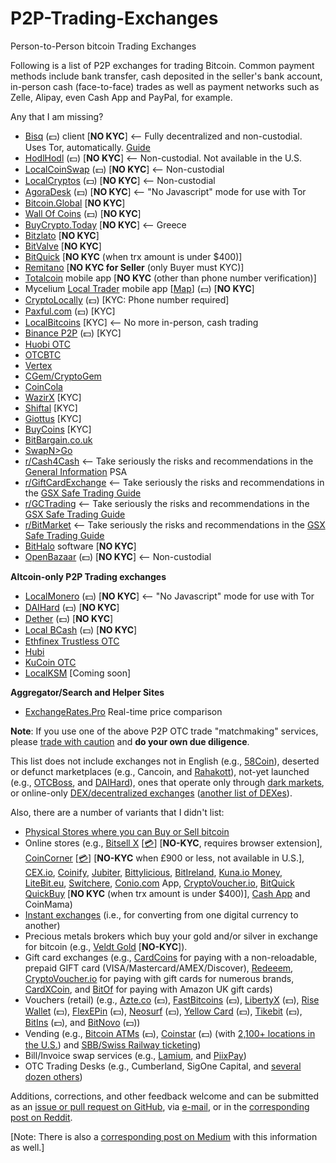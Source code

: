 # P2P-Trading-Exchanges
Person-to-Person bitcoin Trading Exchanges

Following is a list of P2P exchanges for trading Bitcoin.  Common payment methods include bank transfer, cash deposited in the seller's bank account, in-person cash (face-to-face) trades as well as payment networks such as Zelle, Alipay, even Cash App and PayPal, for example.

Any that I am missing?

- [Bisq](https://bisq.network) (💵) client [**NO KYC**] <-- Fully decentralized and non-custodial. Uses Tor, automatically. [Guide](https://www.alzashop.com/p2p-exchange-bisq-hot-to-buy-and-sell-bitcoin-guide)
- [HodlHodl](https://HodlHodl.com) (💵) [**NO KYC**] <-- Non-custodial. Not available in the U.S.
- [LocalCoinSwap](https://localcoinswap.com) (💵) [**NO KYC**] <-- Non-custodial
- [LocalCryptos](https://LocalCryptos.com) (💵) [**NO KYC**] <-- Non-custodial
- [AgoraDesk](https://agoradesk.com) (💵) [**NO KYC**] <-- "No Javascript" mode for use with Tor
- [Bitcoin.Global](https://Bitcoin.Global) [**NO KYC**]
- [Wall Of Coins](https://wallofcoins.com) (💵) [**NO KYC**]
- [BuyCrypto.Today](https://buycrypto.today) [**NO KYC**] <-- Greece
- [Bitzlato](https://bitzlato.com/p2p) [**NO KYC**]
- [BitValve](https://BitValve.com) [**NO KYC**]
- [BitQuick](https://www.bitquick.co/buy) [**NO KYC** (when trx amount is under $400)]
- [Remitano](https://remitano.com) [**NO KYC for Seller** (only Buyer must KYC)]
- [Totalcoin](https://totalcoin.io/buy-sell-bitcoin) mobile app [**NO KYC** (other than phone number verification)]
- Mycelium [Local Trader](https://mycelium.com/lt/help.html) mobile app [[Map](https://www.mycelium.com/lt/m/)] (💵) [**NO KYC**]
- [CryptoLocally](https://cryptolocally.com) (💵) [KYC: Phone number required]
- [Paxful.com](https://Paxful.com) (💵) [KYC]
- [LocalBitcoins](https://LocalBitcoins.com) [KYC] <-- No more in-person, cash trading
- [Binance P2P](https://c2c.binance.com/en/trade/buy/BTC) (💵) [KYC]
- [Huobi OTC](https://otc.huobi.co/en-us/trade/buy-btc/)
- [OTCBTC](https://otcbtc.com/sell_offers?currency=btc&fiat_currency=cny&payment_type=all)
- [Vertex](https://vertex.market)
- [CGem/CryptoGem](https://cryptogem.global)
- [CoinCola](https://www.coincola.com/buy-bitcoin)
- [WazirX](https://wazirx.com/p2p) [KYC]
- [Shiftal](https://www.shiftal.com) [KYC]
- [Giottus](https://www.giottus.com/p2p) [KYC]
- [BuyCoins](https://buycoins.africa/ads) [KYC]
- [BitBargain.co.uk](https://BitBargain.co.uk)
- [SwapN>Go](https://www.swapngo.org)
- [r/Cash4Cash](https://reddit.com/r/Cash4Cash) <-- Take seriously the risks and recommendations in the [General Information](https://reddit.com/r/Cash4Cash/comments/6zz7r7) PSA
- [r/GiftCardExchange](https://reddit.com/r/GiftCardExchange) <-- Take seriously the risks and recommendations in the [GSX Safe Trading Guide](https://reddit.com/r/giftcardexchange/comments/2gig0n/)
- [r/GCTrading](https://reddit.com/r/GCTrading) <-- Take seriously the risks and recommendations in the [GSX Safe Trading Guide](https://reddit.com/r/giftcardexchange/comments/2gig0n/)
- [r/BitMarket](https://reddit.com/r/BitMarket) <-- Take seriously the risks and recommendations in the [GSX Safe Trading Guide](https://reddit.com/r/giftcardexchange/comments/2gig0n/)
- [BitHalo](https://bithalo.org) software [**NO KYC**]
- [OpenBazaar](https://openbazaar.com/discover/results/?type=cryptocurrency) (💵) [**NO KYC**] <-- Non-custodial

**Altcoin-only P2P Trading exchanges**

- [LocalMonero](https://localmonero.co/buy_monero) (💵) [**NO KYC**] <-- "No Javascript" mode for use with Tor
- [DAIHard](http://daihard.exchange) (💵) [**NO KYC**]
- [Dether](https://app.dether.io) (💵) [**NO KYC**]
- [Local BCash](https://local.bitcoin.com) (💵) [**NO KYC**]
- [Ethfinex Trustless OTC](https://trustless.ethfinex.com/otc)
- [Hubi](https://otc.Hubi.com)
- [KuCoin OTC](https://www.kucoin.com/otc)
- [LocalKSM](https://localksm.com) [Coming soon]

**Aggregator/Search and Helper Sites**

- [ExchangeRates.Pro](https://ExchangeRates.pro) Real-time price comparison

**Note**: If you use one of the above P2P OTC trade "matchmaking" services, please [trade with caution](https://www.cryptorecorder.com/2019/02/08/things-you-want-to-know-before-buying-bitcoins-from-a-p2p-marketplace) and **do your own due diligence**.

This list does not include exchanges not in English (e.g., [58Coin](https://c2c.58ex.com)), deserted or defunct marketplaces (e.g., Cancoin, and [Rahakott](https://rahakott.io/s/market)), not-yet launched (e.g., [OTCBoss](https://gab.com/OTCBOSS), and [DAIHard](https://medium.com/daihard-buidlers)), ones that operate only through [dark markets](https://99bitcoins.com/accessing-dark-net-under-minutes-beginners-guide), or online-only [DEX/decentralized exchanges](https://www.cryptomorrow.com/2019/02/06/list-of-dex-crypto-exchanges) ([another list of DEXes](https://distribuyed.github.io/index)).

Also, there are a number of variants that I didn't list:

- [Physical Stores where you can Buy or Sell bitcoin](https://np.reddit.com/r/Bitcoin/comments/dabf2m)
- Online stores (e.g., [Bitsell X](https://bitsellx.com) [[💳](https://en.wikipedia.org/wiki/Credit_card)] [**NO-KYC**, requires browser extension], [CoinCorner](https://coincorner.com) [[💳](https://en.wikipedia.org/wiki/Credit_card)] [**NO-KYC** when £900 or less, not available in U.S.], [CEX.io](https://CEX.io.com), [Coinify](https://www.coinify.com), [Jubiter](https://app.jubiter.com/neworder/buy), [Bittylicious](https://bittylicious.com), [BitIreland](https://bitireland.ie), [Kuna.io Money](https://money.kuna.io), [LiteBit.eu](https://www.litebit.eu/en/buy), [Switchere](https://switchere.com), [Conio.com](https://conio.com) App, [CryptoVoucher.io](https://cryptovoucher.io), [BitQuick QuickBuy](https://www.bitquick.co/quick-buy) [**NO KYC** (when trx amount is under $400)], [Cash App](https://cash.app/bitcoin) and CoinMama)
- [Instant exchanges](https://np.reddit.com/r/Bitcoin/comments/cd1fr8) (i.e., for converting from one digital currency to another)
- Precious metals brokers which buy your gold and/or silver in exchange for bitcoin (e.g., [Veldt Gold](https://veldtgold.com/sell-gold-for-bitcoin) [**NO-KYC**]).
- Gift card exchanges (e.g., [CardCoins](https://www.cardcoins.co/) for paying with a non-reloadable, prepaid GIFT card (VISA/Mastercard/AMEX/Discover), [Redeeem](https://www.redeeem.com/gift-cards), [CryptoVoucher.io](https://cryptovoucher.io) for paying with gift cards for numerous brands, [CardXCoin](https://cardxcoin.com), and [BitOf](https://bitof.io/) for paying with Amazon UK gift cards)
- Vouchers (retail) (e.g., [Azte.co](https://azte.co/vendors.html) (💵), [FastBitcoins](https://fastbitcoins.com/#locations) (💵), [LibertyX](https://libertyx.com) (💵), [Rise Wallet](https://www.risewallet.com/locations) (💵), [FlexEPin](https://www.flexepin.com/sales_outlet_finder) (💵), [Neosurf](https://www.neosurf.com/en_GB/application/findcard) (💵), [Yellow Card](https://www.yellowcard.io/locations) (💵), [Tikebit](https://tikebit.com/map#marker=null&panel=false&lat=40.19146303804063&lng=-4.696655273437501&zoom=7) (💵), [BitIns](https://www.bitins.net/#map-module) (💵), and [BitNovo](https://www.bitnovo.com/bitcoin-selling-point-en) (💵))
- Vending (e.g., [Bitcoin ATMs](https://CoinATMRadar.com) (💵), [Coinstar](https://www.coinstar.com/bitcoin) (💵) (with [2,100+ locations in the U.S.](https://coinme.com/locations)) and [SBB/Swiss Railway ticketing](https://www.sbb.ch/en/station-services/services/further-services/ticket-machine-services/bitcoin.html))
- Bill/Invoice swap services (e.g., [Lamium](https://Lamium.io), and [PiixPay](https://piixpay.com))
- OTC Trading Desks (e.g., Cumberland, SigOne Capital, and [several dozen others](https://medium.com/@cointastical/bitcoin-crypto-otc-trading-desks-7f77276c6dc))


Additions, corrections, and other feedback welcome and can be submitted as an [issue or pull request on GitHub](https://github.com/cointastical/P2P-Trading-Exchanges), via [e-mail](mailto://cointastical@gmail.com), or in the [corresponding post on Reddit](https://np.reddit.com/r/Bitcoin/comments/dyclf8).

[Note: There is also a [corresponding post on Medium](https://medium.com/@cointastical/p2p-otc-exchanges-e-g-localbitcoins-bisq-hodlhodl-etc-20f293a2c72e) with this information as well.]

